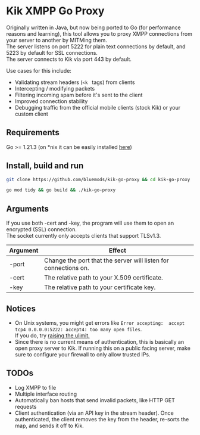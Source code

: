 # Kik XMPP Go Proxy

Originally written in Java, but now being ported to Go (for performance reasons and learning), this tool allows you to proxy XMPP connections from your server to another by MITMing them.
<br>
The server listens on port 5222 for plain text connections by default, and 5223 by default for SSL connections.
<br>
The server connects to Kik via port 443 by default.

Use cases for this include:
- Validating stream headers (`<k ` tags) from clients
- Intercepting / modifying packets
- Filtering incoming spam before it's sent to the client
- Improved connection stability
- Debugging traffic from the official mobile clients (stock Kik) or your custom client

## Requirements
Go >= 1.21.3 (on *nix it can be easily installed [here](https://github.com/udhos/update-golang))

## Install, build and run

```bash
git clone https://github.com/bluemods/kik-go-proxy && cd kik-go-proxy
```
```bash
go mod tidy && go build && ./kik-go-proxy
```

## Arguments
If you use both -cert and -key, the program will use them to open an encrypted (SSL) connection.
<br>
The socket currently only accepts clients that support TLSv1.3.

| Argument | Effect                                                          |
|----------|-----------------------------------------------------------------|
| -port    | Change the port that the server will listen for connections on. |
| -cert    | The relative path to your X.509 certificate.                    |
| -key     | The relative path to your certificate key.                      |

## Notices
- On Unix systems, you might get errors like ```Error accepting:  accept tcp4 0.0.0.0:5222: accept4: too many open files```.<br> If you do, try [raising the ulimit.](https://stackoverflow.com/a/32325509)
- Since there is no current means of authentication, this is basically an open proxy server to Kik. If running this on a public facing server, make sure to configure your firewall to only allow trusted IPs.

## TODOs
- Log XMPP to file
- Multiple interface routing
- Automatically ban hosts that send invalid packets, like HTTP GET requests
- Client authentication (via an API key in the stream header). Once authenticated, the client removes the key from the header, re-sorts the map, and sends it off to Kik.
